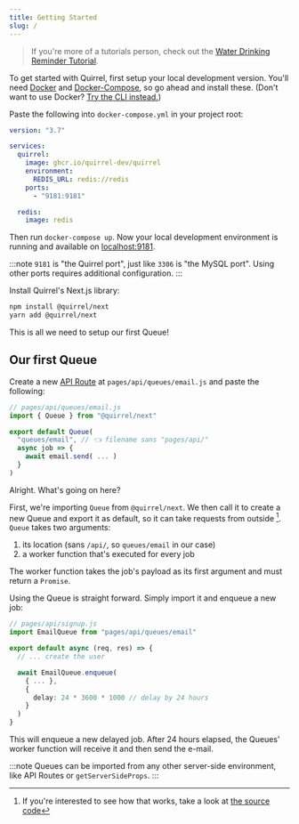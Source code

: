 ```yaml
---
title: Getting Started
slug: /
---
```


> If you're more of a tutorials person, check out the [Water Drinking Reminder Tutorial](https://dev.to/quirrel/building-a-water-drinking-reminder-with-next-js-and-quirrel-1ckj).

To get started with Quirrel, first setup your local development version.
You'll need [Docker](https://www.docker.com/get-started) and [Docker-Compose](https://docs.docker.com/compose/install/), so go ahead and install these. (Don't want to use Docker? [Try the CLI instead.](faq#i-dont-want-to-use-docker-what-shall-i-do))

Paste the following into `docker-compose.yml` in your project root:

```yaml
version: "3.7"

services:
  quirrel:
    image: ghcr.io/quirrel-dev/quirrel
    environment:
      REDIS_URL: redis://redis
    ports:
      - "9181:9181"

  redis:
    image: redis
```

Then run `docker-compose up`.
Now your local development environment is running and available on [localhost:9181](http://localhost:9181).

:::note
`9181` is "the Quirrel port", just like `3306` is "the MySQL port". Using other ports requires additional configuration.
:::

Install Quirrel's Next.js library:

```bash
npm install @quirrel/next
yarn add @quirrel/next
```

This is all we need to setup our first Queue!

## Our first Queue

Create a new [API Route](https://nextjs.org/docs/api-routes/introduction) at `pages/api/queues/email.js` and paste the following: 

```js {5}
// pages/api/queues/email.js
import { Queue } from "@quirrel/next"

export default Queue(
  "queues/email", // 👈 filename sans "pages/api/"
  async job => {
    await email.send( ... )
  }
)
```

Alright. What's going on here?

First, we're importing `Queue` from `@quirrel/next`.
We then call it to create a new Queue and export it as default, so it can take requests from outside [^1].
`Queue` takes two arguments:

[^1]: If you're interested to see how that works, take a look at [the source code](https://github.com/quirrel-dev/quirrel-next/blob/86658c96971d8d4179de8ca9f2cb513b8aae4c93/src/index.ts#L54)

1. its location (sans `/api/`, so `queues/email` in our case)
2. a worker function that's executed for every job

The worker function takes the job's payload as its first argument and must return a `Promise`.

Using the Queue is straight forward. Simply import it and enqueue a new job:

```ts
// pages/api/signup.js
import EmailQueue from "pages/api/queues/email"

export default async (req, res) => {
  // ... create the user

  await EmailQueue.enqueue(
    { ... },
    {
      delay: 24 * 3600 * 1000 // delay by 24 hours
    }
  )
}
```

This will enqueue a new delayed job.
After 24 hours elapsed, the Queues' worker function will receive it and then send the e-mail.

:::note
Queues can be imported from any other server-side environment, like API Routes or `getServerSideProps`.
:::
